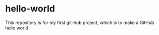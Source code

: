 # hello-world
This repository is for my first git-hub project, which is to make a GitHub hello world
